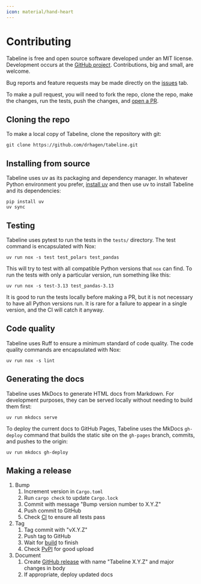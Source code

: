 ```yaml
---
icon: material/hand-heart
---
```


# Contributing

Tabeline is free and open source software developed under an MIT license. Development occurs at the [GitHub project](https://github.com/drhagen/tabeline). Contributions, big and small, are welcome.

Bug reports and feature requests may be made directly on the [issues](https://github.com/drhagen/tabeline/issues) tab.

To make a pull request, you will need to fork the repo, clone the repo, make the changes, run the tests, push the changes, and [open a PR](https://github.com/drhagen/tabeline/pulls).

## Cloning the repo

To make a local copy of Tabeline, clone the repository with git:

```shell
git clone https://github.com/drhagen/tabeline.git
```

## Installing from source

Tabeline uses uv as its packaging and dependency manager. In whatever Python environment you prefer, [install uv](https://docs.astral.sh/uv/getting-started/installation/) and then use uv to install Tabeline and its dependencies:

```shell
pip install uv
uv sync
```

## Testing

Tabeline uses pytest to run the tests in the `tests/` directory. The test command is encapsulated with Nox:

```shell
uv run nox -s test test_polars test_pandas
```

This will try to test with all compatible Python versions that `nox` can find. To run the tests with only a particular version, run something like this:

```shell
uv run nox -s test-3.13 test_pandas-3.13
```

It is good to run the tests locally before making a PR, but it is not necessary to have all Python versions run. It is rare for a failure to appear in a single version, and the CI will catch it anyway.

## Code quality

Tabeline uses Ruff to ensure a minimum standard of code quality. The code quality commands are encapsulated with Nox:

```shell
uv run nox -s lint
```

## Generating the docs

Tabeline uses MkDocs to generate HTML docs from Markdown. For development purposes, they can be served locally without needing to build them first:

```shell
uv run mkdocs serve
```

To deploy the current docs to GitHub Pages, Tabeline uses the MkDocs `gh-deploy` command that builds the static site on the `gh-pages` branch, commits, and pushes to the origin:

```shell
uv run mkdocs gh-deploy
```

## Making a release

1. Bump
    1. Increment version in `Cargo.toml`
    2. Run `cargo check` to update `Cargo.lock`
    3. Commit with message "Bump version number to X.Y.Z"
    4. Push commit to GitHub
    5. Check [CI](https://github.com/drhagen/tabeline/actions/workflows/ci.yml) to ensure all tests pass
2. Tag
    1. Tag commit with "vX.Y.Z"
    2. Push tag to GitHub
    3. Wait for [build](https://github.com/drhagen/tabeline/actions/workflows/release.yml) to finish
    4. Check [PyPI](https://pypi.org/project/tabeline/) for good upload
3. Document
    1. Create [GitHub release](https://github.com/drhagen/tabeline/releases) with name "Tabeline X.Y.Z" and major changes in body
    2. If appropriate, deploy updated docs
